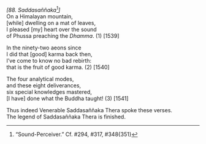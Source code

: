 *\[88. Saddasaññaka*[^1]*\]*  
On a Himalayan mountain,  
\[while\] dwelling on a mat of leaves,  
I pleased \[my\] heart over the sound  
of Phussa preaching the *Dhamma*. (1) \[1539\]

In the ninety-two aeons since  
I did that \[good\] karma back then,  
I’ve come to know no bad rebirth:  
that is the fruit of good karma. (2) \[1540\]

The four analytical modes,  
and these eight deliverances,  
six special knowledges mastered,  
\[I have\] done what the Buddha taught! (3) \[1541\]

Thus indeed Venerable Saddasaññaka Thera spoke these verses.  
The legend of Saddasaññaka Thera is finished.

[^1]: “Sound-Perceiver.” Cf. \#294, \#317, \#348{351}
